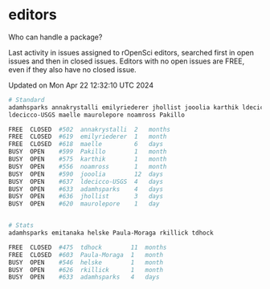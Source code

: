 # editors

Who can handle a package?

Last activity in issues assigned to rOpenSci editors, searched first in open
issues and then in closed issues. Editors with no open issues are FREE, even if
they also have no closed issue.


Updated on Mon Apr 22 12:32:10 UTC 2024

```bash
# Standard
adamhsparks annakrystalli emilyriederer jhollist jooolia karthik ldecicco
ldecicco-USGS maelle maurolepore noamross Pakillo

FREE  CLOSED  #502  annakrystalli  2   months
FREE  CLOSED  #619  emilyriederer  1   month
FREE  CLOSED  #618  maelle         6   days
BUSY  OPEN    #599  Pakillo        1   month
BUSY  OPEN    #575  karthik        1   month
BUSY  OPEN    #556  noamross       1   month
BUSY  OPEN    #590  jooolia        12  days
BUSY  OPEN    #637  ldecicco-USGS  4   days
BUSY  OPEN    #633  adamhsparks    4   days
BUSY  OPEN    #636  jhollist       3   days
BUSY  OPEN    #620  maurolepore    1   day


# Stats
adamhsparks emitanaka helske Paula-Moraga rkillick tdhock

FREE  CLOSED  #475  tdhock        11  months
FREE  CLOSED  #603  Paula-Moraga  1   month
BUSY  OPEN    #546  helske        1   month
BUSY  OPEN    #626  rkillick      1   month
BUSY  OPEN    #633  adamhsparks   4   days
```
